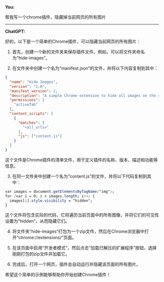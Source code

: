 **You:**

帮我写一个chrome插件，隐藏掉当前网页的所有图片

* * *

**ChatGPT:**

好的，以下是一个简单的Chrome插件，可以隐藏当前网页的所有图片：

1.  首先，创建一个新的文件夹来保存插件文件。例如，可以将文件夹命名为“hide-images”。
    
2.  在文件夹中创建一个名为“manifest.json”的文件，并将以下内容复制到其中：
    

```json
{
  "name": "Hide Images",
  "version": "1.0",
  "manifest_version": 2,
  "description": "A simple Chrome extension to hide all images on the current page.",
  "permissions": [
    "activeTab"
  ],
  "content_scripts": [
    {
      "matches": [
        "<all_urls>"
      ],
      "js": ["content.js"]
    }
  ]
}
```

这个文件是Chrome插件的清单文件，用于定义插件的名称、版本、描述和功能等信息。

3.  在同一文件夹中创建一个名为“content.js”的文件，并将以下代码复制到其中：

```css
var images = document.getElementsByTagName("img");
for (var i = 0; i < images.length; i++) {
  images[i].style.visibility = "hidden";
}
```

这个文件将包含实际的代码，它将遍历当前页面中的所有图像，并将它们的可见性设置为“hidden”，从而隐藏它们。

4.  将文件夹“hide-images”打包为一个zip文件，然后在Chrome浏览器中打开“chrome://extensions/”页面。
    
5.  在该页面中启用“开发者模式”，然后点击“加载已解压的扩展程序”按钮，选择刚刚打包的zip文件并加载它。
    
6.  完成后，打开一个网页，插件会自动运行并隐藏该页面的所有图片。
    

希望这个简单的示例能够帮助你开始创建Chrome插件！
